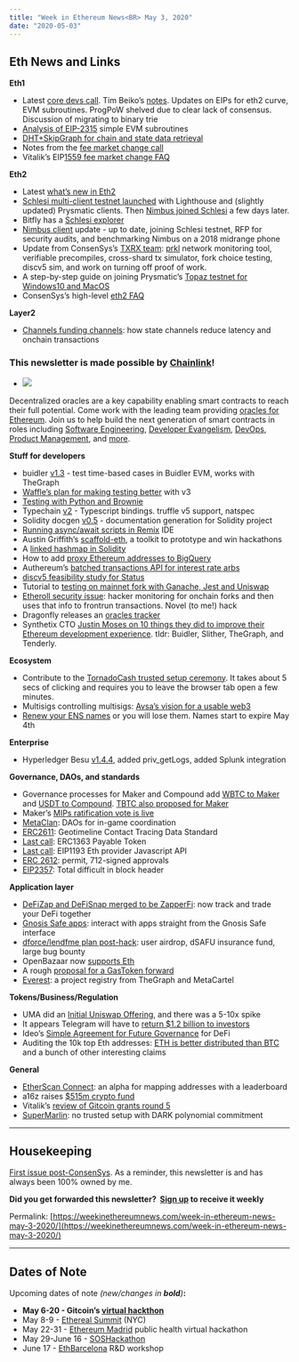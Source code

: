 ```yaml
---
title: "Week in Ethereum News<BR> May 3, 2020"
date: "2020-05-03"
---
```


## **Eth News and Links**

**Eth1**

- Latest [core devs call](https://youtu.be/MOZ7_0Tb95M). Tim Beiko’s [notes](https://twitter.com/TimBeiko/status/1256224860788920320). Updates on EIPs for eth2 curve, EVM subroutines. ProgPoW shelved due to clear lack of consensus. Discussion of migrating to binary trie
- [Analysis of EIP-2315](https://ethereum-magicians.org/t/eip-2315-simple-subroutines-for-the-evm-analysis/4229) simple EVM subroutines
- [DHT+SkipGraph for chain and state data retrieval](https://ethresear.ch/t/explorations-into-using-dht-skipgraph-for-chain-and-state-data-retrieval/7337)
- Notes from the [fee market change call](https://twitter.com/TimBeiko/status/1255874207805837313)
- Vitalik’s EIP[1559 fee market change FAQ](https://notes.ethereum.org/Wjr1SnW-QaST7phX9C5wkg?view)

**Eth2**

- Latest [what’s new in Eth2](https://hackmd.io/@benjaminion/wnie2_200501)
- [Schlesi multi-client testnet launched](https://twitter.com/a4fri/status/1254770383506440195) with Lighthouse and (slightly updated) Prysmatic clients. Then [Nimbus joined Schlesi](https://twitter.com/ethnimbus/status/1255804796961001472) a few days later.
- Bitfly has a [Schlesi explorer](https://schlesi.beaconcha.in/)
- [Nimbus client](https://our.status.im/nimbus-update-may-1/) update - up to date, joining Schlesi testnet, RFP for security audits, and benchmarking Nimbus on a 2018 midrange phone
- Update from ConsenSys’s [TXRX team](https://hackmd.io/@353yQn6WTImF5o12LQXXfQ/H1yRS6tt8): [prkl](https://github.com/prrkl) network monitoring tool, verifiable precompiles, cross-shard tx simulator, fork choice testing, discv5 sim, and work on turning off proof of work.
- A step-by-step guide on joining Prysmatic’s [Topaz testnet for Windows10 and MacOS](https://kb.beaconcha.in/tutorial-eth2-multiclient)
- ConsenSys’s high-level [eth2 FAQ](https://consensys.net/knowledge-base/ethereum-2/faq)

**Layer2**

- [Channels funding channels](https://blog.statechannels.org/channels-funding-channels/): how state channels reduce latency and onchain transactions

### This newsletter is made possible by [Chainlink](https://chain.link/)!

- ![](https://weekinethereumnews.com/wp-content/uploads/2020/05/FE39n5_g.png)
    

Decentralized oracles are a key capability enabling smart contracts to reach their full potential. Come work with the leading team providing [oracles for Ethereum](http://feeds.chain.link/). Join us to help build the next generation of smart contracts in roles including [Software Engineering](https://careers.chain.link/o/senior-software-engineer-remote-new-york), [Developer Evangelism](https://careers.chain.link/o/developer-evangelist-global), [DevOps](https://careers.chain.link/o/site-reliability-engineer-global), [Product Management](https://careers.chain.link/o/product-manager-blockchain-integrations), and [more](https://careers.chain.link/). 

**Stuff for developers**

- buidler [v1.3](https://github.com/nomiclabs/buidler/releases/tag/v1.3.0) - test time-based cases in Buidler EVM, works with TheGraph
- [Waffle’s plan for making testing better](https://medium.com/ethworks/smart-contracts-testing-still-sucks-how-want-to-make-it-better-7c38d5ce7fc9) with v3
- [Testing with Python and Brownie](https://medium.com/@iamdefinitelyahuman/ethereum-mainnet-testing-with-python-and-brownie-82a61dee0222)
- Typechain [v2](https://github.com/ethereum-ts/TypeChain/releases/tag/v2.0.0) - Typescript bindings. truffle v5 support, natspec
- Solidity docgen [v0.5](https://forum.openzeppelin.com/t/solidity-docgen-0-5/2745) - documentation generation for Solidity project
- [Running async/await scripts in Remix](https://medium.com/remix-ide/running-js-async-await-scripts-in-remix-ide-3115b5dd7687) IDE
- Austin Griffith’s [scaffold-eth](https://medium.com/@austin_48503/building-on-ethereum-in-2020-dca52eda5f00), a toolkit to prototype and win hackathons
- A [linked hashmap in Solidity](https://github.com/cfelde/AKAP-utils/blob/master/contracts/collections/LinkedHashMap.sol)
- How to add [proxy Ethereum addresses to BigQuery](https://medium.com/@ASvanevik/how-to-add-proxy-ethereum-addresses-to-bigquery-d842ed001449)
- Authereum’s [batched transactions API for interest rate arbs](https://medium.com/authereum/how-to-make-your-own-defi-protocol-without-writing-a-smart-contract-a820a90d9124)
- [discv5 feasibility study for Status](https://vac.dev/feasibility-discv5)
- Tutorial to [testing on mainnet fork with Ganache, Jest and Uniswap](https://studydefi.com/testing-on-mainnet/)
- [Etheroll security issue](https://www.reddit.com/r/etheroll/comments/g7zrvz/contract_is_currently_in_lockdown_mode_all_funds/): hacker monitoring for onchain forks and then uses that info to frontrun transactions. Novel (to me!) hack
- Dragonfly releases an [oracles tracker](https://oracles.club/)
- Synthetix CTO [Justin Moses on 10 things they did to improve their Ethereum development experience](https://blog.synthetix.io/the-opsec-and-developer-sprint/). tldr: Buidler, Slither, TheGraph, and Tenderly.

**Ecosystem**

- Contribute to the [TornadoCash trusted setup ceremony](https://ceremony.tornado.cash/). It takes about 5 secs of clicking and requires you to leave the browser tab open a few minutes.
- Multisigs controlling multisigs: [Avsa’s vision for a usable web3](https://medium.com/universal-ethereum/turtles-all-the-way-down-multisigs-owning-multisigs-485a488d571e)
- [Renew your ENS names](https://medium.com/the-ethereum-name-service/the-great-renewal-its-time-to-renew-your-eth-names-or-else-lose-them-afccea4852cb) or you will lose them. Names start to expire May 4th

**Enterprise**

- Hyperledger Besu [v1.4.4](https://github.com/hyperledger/besu/releases/tag/1.4.4), added priv\_getLogs, added Splunk integration

**Governance, DAOs, and standards**

- Governance processes for Maker and Compound add [WBTC to Maker](https://blog.makerdao.com/wtbc-approved-as-collateral-by-maker-governance-generate-dai-now-with-bitcoin) and [USDT to Compound](https://twitter.com/compoundfinance/status/1256319568059838464). [TBTC also proposed for Maker](https://forum.makerdao.com/t/tbtc-proposal-for-collateral-onboarding-tbtc/2328)
- Maker’s [MIPs ratification vote is live](https://blog.makerdao.com/the-maker-improvement-proposals-mips-ratification-vote-is-live/)
- [MetaClan](https://medium.com/metaclan/metaclan-rises-14cf2dad1b79): DAOs for in-game coordination
- [ERC2611](https://github.com/ethereum/EIPs/pull/2619): Geotimeline Contact Tracing Data Standard
- [Last call](https://github.com/ethereum/EIPs/blob/d13308adac628b50234bae656a78f5fba497ac72/EIPS/eip-1363.md): ERC1363 Payable Token
- [Last call](https://github.com/rekmarks/EIPs/blob/94a76302c1ce52697259d04ac3006b941fb66333/EIPS/eip-1193.md): EIP1193 Eth provider Javascript API
- [ERC 2612](https://github.com/ethereum/EIPs/blob/16734786193cee40637f68cabcfcfb5a01ece33e/EIPS/eip-2612.md): permit, 712-signed approvals
- [EIP2357](https://github.com/ethereum/EIPs/pull/2622/files): Total difficult in block header

**Application layer**

- [DeFiZap and DeFiSnap merged to be ZapperFi](https://twitter.com/DeFi_Zap/status/1256170281695162368): now track and trade your DeFi together
- [Gnosis Safe apps](https://blog.gnosis.pm/introducing-gnosis-safe-apps-faef908f69c6): interact with apps straight from the Gnosis Safe interface
- [dforce/lendfme plan post-hack](https://medium.com/dforcenet/lendf-me-resolution-part-ii-dforce-better-future-proposal-76a07b65ca24): user airdrop, dSAFU insurance fund, large bug bounty
- OpenBazaar now [supports Eth](https://twitter.com/brianchoffman/status/1256337841132470273)
- A rough [proposal for a GasToken forward](https://www.reddit.com/r/ethereum/comments/g8uz30/gasevo_embedded_volumetric_optionality_forward/)
- [Everest](https://everest.link/): a project registry from TheGraph and MetaCartel

**Tokens/Business/Regulation**

- UMA did an [Initial Uniswap Offering](https://twitter.com/bramanathan/status/1255898154664263682), and there was a 5-10x spike
- It appears Telegram will have to [return $1.2 billion to investors](https://www.coindesk.com/telegram-caves-to-us-regulators-delays-blockchain-launch-offers-to-return-1-2b-to-investors)
- Ideo’s [Simple Agreement for Future Governance](https://medium.com/ideo-colab/meet-the-safg-defis-emergent-framework-for-participatory-investing-and-protocol-development-62286a576fb5) for DeFi
- Auditing the 10k top Eth addresses: [ETH is better distributed than BTC](https://medium.com/@adamscochran/the-10k-audit-42c100dd32bb) and a bunch of other interesting claims

**General**

- [EtherScan Connect](https://info.etherscan.com/etherscan-connect-a-beginning/): an alpha for mapping addresses with a leaderboard
- a16z raises [$515m crypto fund](https://a16z.com/2020/04/30/crypto-fund-ii/)
- Vitalik’s [review of Gitcoin grants round 5](https://vitalik.ca/general/2020/04/30/round5.html)
- [SuperMarlin](https://medium.com/zengo/supermarlin-adding-transparency-to-marlin-using-1k-lines-of-code-4ed96c514800): no trusted setup with DARK polynomial commitment

* * *

## Housekeeping

[First issue post-ConsenSys](https://twitter.com/evan_van_ness/status/1256336908197732352). As a reminder, this newsletter is and has always been 100% owned by me.

**Did you get forwarded this newsletter?  [Sign up](https://weekinethereum.substack.com/subscribe#about) to receive it weekly**

Permalink: [https://weekinethereumnews.com/week-in-ethereum-news-may-3-2020/](https://weekinethereumnews.com/week-in-ethereum-news-may-3-2020/)

* * *

## **Dates of Note**

Upcoming dates of note _(_new/changes in **bold**_)_**:**

- **May 6-20 - Gitcoin’s [virtual hackthon](https://gitcoin.co/hackathon/new-york-blockchain-week/?tab=hackathon:20)**
- May 8-9 - [Ethereal Summit](https://www.etherealsummit.com/) (NYC)
- May 22-31 - [Ethereum Madrid](https://ethereummadrid.com/hackathon-2020-update/) public health virtual hackathon
- May 29-June 16 - [SOSHackathon](https://soshackathon.com/)
- June 17 - [EthBarcelona](https://ethbarcelona.github.io/) R&D workshop
